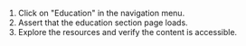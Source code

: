 1. Click on "Education" in the navigation menu.
2. Assert that the education section page loads.
3. Explore the resources and verify the content is accessible.